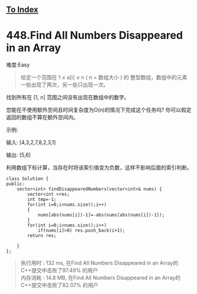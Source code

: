 [To Index](/index.md)
---
# 448.Find All Numbers Disappeared in an Array
难度:Easy
> 给定一个范围在  1 ≤ a[i] ≤ n ( n = 数组大小 ) 的 整型数组，数组中的元素一些出现了两次，另一些只出现一次。

找到所有在 [1, n] 范围之间没有出现在数组中的数字。

您能在不使用额外空间且时间复杂度为O(n)的情况下完成这个任务吗? 你可以假定返回的数组不算在额外空间内。

示例:

输入:
[4,3,2,7,8,2,3,1]

输出:
[5,6]


利用数组下标计算，当存在时将该索引值变为负数，这样不影响后面的索引判断。    

```
class Solution {
public:
    vector<int> findDisappearedNumbers(vector<int>& nums) {
        vector<int >res;
        int tmp=-1;
        for(int i=0;i<nums.size();i++)
        {
            nums[abs(nums[i])-1]=-abs(nums[abs(nums[i])-1]);
        }
        for(int i=0;i<nums.size();i++)
            if(nums[i]>0) res.push_back(i+1);
        return res;
            
    }
};
```

> 执行用时 : 132 ms, 在Find All Numbers Disappeared in an Array的C++提交中击败了97.49% 的用户  
内存消耗 : 14.8 MB, 在Find All Numbers Disappeared in an Array的C++提交中击败了82.07% 的用户  
